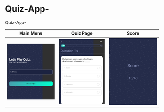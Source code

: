 # Quiz-App-
Quiz-App-





| Main Menu | Quiz Page | Score |
|--|--|--|
| ![Main Menu](1.png) | ![Page1](2.png) | ![page2](4.png) |! 